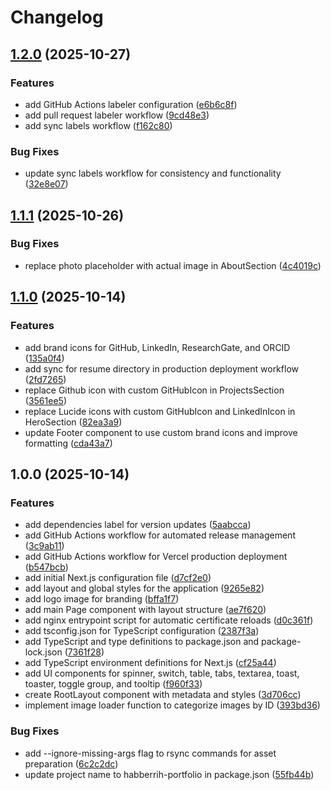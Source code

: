 # Changelog

## [1.2.0](https://github.com/habberrih/portfolio/compare/v1.1.1...v1.2.0) (2025-10-27)


### Features

* add GitHub Actions labeler configuration ([e6b6c8f](https://github.com/habberrih/portfolio/commit/e6b6c8fd4359468d89da0f24fac8ff7c314bc122))
* add pull request labeler workflow ([9cd48e3](https://github.com/habberrih/portfolio/commit/9cd48e3bb40f151fbf3c87ad9aba29c5e13b8321))
* add sync labels workflow ([f162c80](https://github.com/habberrih/portfolio/commit/f162c8028e91b2b1f1b2dc657145251b02000a12))


### Bug Fixes

* update sync labels workflow for consistency and functionality ([32e8e07](https://github.com/habberrih/portfolio/commit/32e8e07c51f720340bae716656cfe51d3dc2dbb6))

## [1.1.1](https://github.com/habberrih/portfolio/compare/v1.1.0...v1.1.1) (2025-10-26)


### Bug Fixes

* replace photo placeholder with actual image in AboutSection ([4c4019c](https://github.com/habberrih/portfolio/commit/4c4019c162163b9e50d134b2232f79af936963af))

## [1.1.0](https://github.com/habberrih/portfolio/compare/v1.0.0...v1.1.0) (2025-10-14)


### Features

* add brand icons for GitHub, LinkedIn, ResearchGate, and ORCID ([135a0f4](https://github.com/habberrih/portfolio/commit/135a0f4103d455b3cf509d00a222ae25485c10a9))
* add sync for resume directory in production deployment workflow ([2fd7265](https://github.com/habberrih/portfolio/commit/2fd726590a2823f647b5ff97f0aca9fd3c59d569))
* replace Github icon with custom GitHubIcon in ProjectsSection ([3561ee5](https://github.com/habberrih/portfolio/commit/3561ee50ac9eb57842e15f6583945e6bf7716d32))
* replace Lucide icons with custom GitHubIcon and LinkedInIcon in HeroSection ([82ea3a9](https://github.com/habberrih/portfolio/commit/82ea3a9b02fe3c4ed5fd789c92cc46bb6514dbed))
* update Footer component to use custom brand icons and improve formatting ([cda43a7](https://github.com/habberrih/portfolio/commit/cda43a7656a82980dbbe2bdef61b5fb1c1d4ebbe))

## 1.0.0 (2025-10-14)


### Features

* add dependencies label for version updates ([5aabcca](https://github.com/habberrih/portfolio/commit/5aabcca004923d0b7f2c692b512b45833f72a523))
* add GitHub Actions workflow for automated release management ([3c9ab11](https://github.com/habberrih/portfolio/commit/3c9ab1196d126591f78f7614480cf6a1d5dbdd0c))
* add GitHub Actions workflow for Vercel production deployment ([b547bcb](https://github.com/habberrih/portfolio/commit/b547bcbf34e69c9f1757b7c5e64b0dfefcb4f99a))
* add initial Next.js configuration file ([d7cf2e0](https://github.com/habberrih/portfolio/commit/d7cf2e04492fc457d826d7301953d5c862517881))
* add layout and global styles for the application ([9265e82](https://github.com/habberrih/portfolio/commit/9265e820ae32bb18a8a93aec663403a95e56ff25))
* add logo image for branding ([bffa1f7](https://github.com/habberrih/portfolio/commit/bffa1f7a0c9c813e1b00c8319d43f838bf84b89e))
* add main Page component with layout structure ([ae7f620](https://github.com/habberrih/portfolio/commit/ae7f620967b145dd76598580f2e422991c1d9f6b))
* add nginx entrypoint script for automatic certificate reloads ([d0c361f](https://github.com/habberrih/portfolio/commit/d0c361f458679490f9f2145c15b5a9cc8cb4ff7d))
* add tsconfig.json for TypeScript configuration ([2387f3a](https://github.com/habberrih/portfolio/commit/2387f3ae7d12b9f295beedb8d597b0e3ac689070))
* add TypeScript and type definitions to package.json and package-lock.json ([7361f28](https://github.com/habberrih/portfolio/commit/7361f28af5fd9429a2b222f5310a9c58895d2b3e))
* add TypeScript environment definitions for Next.js ([cf25a44](https://github.com/habberrih/portfolio/commit/cf25a44c654882f400b18bc3664012a217bc58ff))
* add UI components for spinner, switch, table, tabs, textarea, toast, toaster, toggle group, and tooltip ([f960f33](https://github.com/habberrih/portfolio/commit/f960f336ffcc23dedfeaedb8f8560ac0471c90c4))
* create RootLayout component with metadata and styles ([3d706cc](https://github.com/habberrih/portfolio/commit/3d706cc4bc524c9a3478df6642107f5e137d7fe0))
* implement image loader function to categorize images by ID ([393bd36](https://github.com/habberrih/portfolio/commit/393bd36e683050eee11d872eafbb55e668d4622d))


### Bug Fixes

* add --ignore-missing-args flag to rsync commands for asset preparation ([6c2c2dc](https://github.com/habberrih/portfolio/commit/6c2c2dce0a432f6f8c09a1037a7ae16ac8f8c3fd))
* update project name to habberrih-portfolio in package.json ([55fb44b](https://github.com/habberrih/portfolio/commit/55fb44b600a21f170b156b31223e6a659ffe588c))
